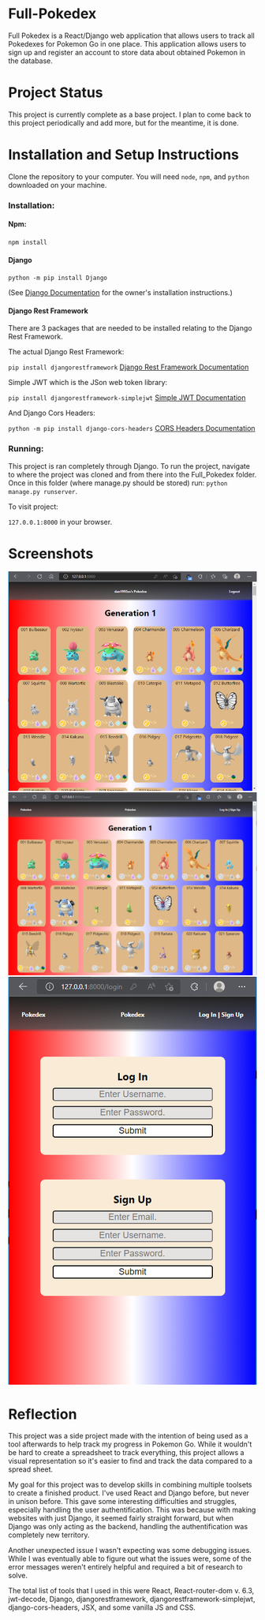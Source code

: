 # Full-Pokedex
Full Pokedex is a React/Django web application that allows users to track all Pokedexes for Pokemon Go in one place. This application allows users to sign up and register an account to store data about obtained Pokemon in the database.

# Project Status
This project is currently complete as a base project. I plan to come back to this project periodically and add more, but for the meantime, it is done.

# Installation and Setup Instructions
Clone the repository to your computer. You will need `node`, `npm`, and `python` downloaded on your machine.

### Installation:
#### Npm:
`npm install`

#### Django
`python -m pip install Django`

(See [Django Documentation](https://docs.djangoproject.com/en/4.0/topics/install/) for the owner's installation instructions.)

#### Django Rest Framework
There are 3 packages that are needed to be installed relating to the Django Rest Framework.

The actual Django Rest Framework:

`pip install djangorestframework` [Django Rest Framework Documentation](https://www.django-rest-framework.org/)

Simple JWT which is the JSon web token library:

`pip install djangorestframework-simplejwt` [Simple JWT Documentation](https://django-rest-framework-simplejwt.readthedocs.io/en/latest/)

And Django Cors Headers:

`python -m pip install django-cors-headers` [CORS Headers Documentation](https://pypi.org/project/django-cors-headers/)

### Running:
This project is ran completely through Django. To run the project, navigate to where the project was cloned and from there into the Full_Pokedex folder.
Once in this folder (where manage.py should be stored) run:
`python manage.py runserver`.

To visit project:

`127.0.0.1:8000` in your browser.

# Screenshots
![Logged in page](https://github.com/DSSzymanski/Full-Pokedex/blob/main/full_pokedex/project_images/desktop_logged_in.png)
![Base page](https://github.com/DSSzymanski/Full-Pokedex/blob/main/full_pokedex/project_images/desktop_base.png)
![Mobile login page](https://github.com/DSSzymanski/Full-Pokedex/blob/main/full_pokedex/project_images/mobile_login.png)

# Reflection
This project was a side project made with the intention of being used as a tool afterwards to help track my progress in Pokemon Go. While it wouldn't be hard to create a spreadsheet to track everything, this project allows a visual representation so it's easier to find and track the data compared to a spread sheet.

My goal for this project was to develop skills in combining multiple toolsets to create a finished product. I've used React and Django before, but never in unison before. This gave some interesting difficulties and struggles, especially handling the user authentification. This was because with making websites with just Django, it seemed fairly straight forward, but when Django was only acting as the backend, handling the authentification was completely new territory.

Another unexpected issue I wasn't expecting was some debugging issues. While I was eventually able to figure out what the issues were, some of the error messages weren't entirely helpful and required a bit of research to solve.

The total list of tools that I used in this were React, React-router-dom v. 6.3, jwt-decode, Django, djangorestframework, djangorestframework-simplejwt, django-cors-headers, JSX, and some vanilla JS and CSS.
